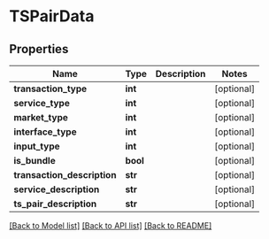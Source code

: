 # TSPairData

## Properties
Name | Type | Description | Notes
------------ | ------------- | ------------- | -------------
**transaction_type** | **int** |  | [optional] 
**service_type** | **int** |  | [optional] 
**market_type** | **int** |  | [optional] 
**interface_type** | **int** |  | [optional] 
**input_type** | **int** |  | [optional] 
**is_bundle** | **bool** |  | [optional] 
**transaction_description** | **str** |  | [optional] 
**service_description** | **str** |  | [optional] 
**ts_pair_description** | **str** |  | [optional] 

[[Back to Model list]](../README.md#documentation-for-models) [[Back to API list]](../README.md#documentation-for-api-endpoints) [[Back to README]](../README.md)


